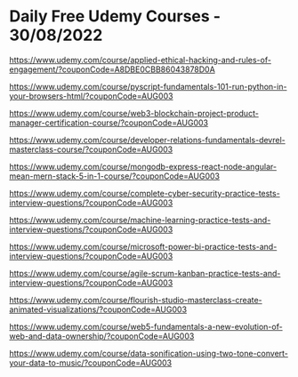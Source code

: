 # Daily Free Udemy Courses - 30/08/2022

https://www.udemy.com/course/applied-ethical-hacking-and-rules-of-engagement/?couponCode=A8DBE0CBB86043878D0A
https://www.udemy.com/course/pyscript-fundamentals-101-run-python-in-your-browsers-html/?couponCode=AUG003
https://www.udemy.com/course/web3-blockchain-project-product-manager-certification-course/?couponCode=AUG003
https://www.udemy.com/course/developer-relations-fundamentals-devrel-masterclass-course/?couponCode=AUG003
https://www.udemy.com/course/mongodb-express-react-node-angular-mean-mern-stack-5-in-1-course/?couponCode=AUG003
https://www.udemy.com/course/complete-cyber-security-practice-tests-interview-questions/?couponCode=AUG003
https://www.udemy.com/course/machine-learning-practice-tests-and-interview-questions/?couponCode=AUG003
https://www.udemy.com/course/microsoft-power-bi-practice-tests-and-interview-questions/?couponCode=AUG003
https://www.udemy.com/course/agile-scrum-kanban-practice-tests-and-interview-questions/?couponCode=AUG003
https://www.udemy.com/course/flourish-studio-masterclass-create-animated-visualizations/?couponCode=AUG003
https://www.udemy.com/course/web5-fundamentals-a-new-evolution-of-web-and-data-ownership/?couponCode=AUG003
https://www.udemy.com/course/data-sonification-using-two-tone-convert-your-data-to-music/?couponCode=AUG003
